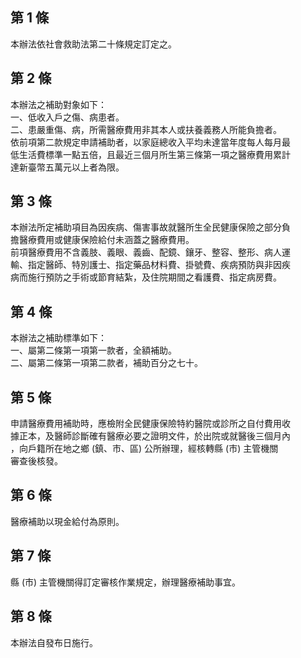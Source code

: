 第 1 條
-------
本辦法依社會救助法第二十條規定訂定之。

第 2 條
-------
本辦法之補助對象如下：  
一、低收入戶之傷、病患者。  
二、患嚴重傷、病，所需醫療費用非其本人或扶養義務人所能負擔者。  
依前項第二款規定申請補助者，以家庭總收入平均未達當年度每人每月最  
低生活費標準一點五倍，且最近三個月所生第三條第一項之醫療費用累計  
達新臺幣五萬元以上者為限。

第 3 條
-------
本辦法所定補助項目為因疾病、傷害事故就醫所生全民健康保險之部分負  
擔醫療費用或健康保險給付未涵蓋之醫療費用。  
前項醫療費用不含義肢、義眼、義齒、配鏡、鑲牙、整容、整形、病人運  
輸、指定醫師、特別護士、指定藥品材料費、掛號費、疾病預防與非因疾  
病而施行預防之手術或節育結紮，及住院期間之看護費、指定病房費。

第 4 條
-------
本辦法之補助標準如下：  
一、屬第二條第一項第一款者，全額補助。  
二、屬第二條第一項第二款者，補助百分之七十。

第 5 條
-------
申請醫療費用補助時，應檢附全民健康保險特約醫院或診所之自付費用收  
據正本，及醫師診斷確有醫療必要之證明文件，於出院或就醫後三個月內  
，向戶籍所在地之鄉 (鎮、市、區) 公所辦理，經核轉縣 (市) 主管機關  
審查後核發。

第 6 條
-------
醫療補助以現金給付為原則。

第 7 條
-------
縣 (市) 主管機關得訂定審核作業規定，辦理醫療補助事宜。

第 8 條
-------
本辦法自發布日施行。

